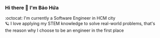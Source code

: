 ### Hi there 👋 I'm Bảo Hứa 

:octocat: I'm currently a Software Engineer in HCM city  
🪐 I love applying my STEM knowledge to solve real-world problems, that's the reason why I choose to be an engineer in the first place  

